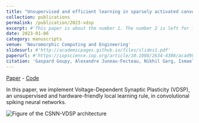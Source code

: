 ```yaml
---
title: "Unsupervised and efficient learning in sparsely activated convolutional spiking neural networks enabled by voltage-dependent synaptic plasticity"
collection: publications
permalink: /publication/2023-vdsp
excerpt: #'This paper is about the number 1. The number 2 is left for future work.'
date: 2023-01-06
category: manuscripts
venue: 'Neuromorphic Computing and Engineering'
slidesurl: #'http://academicpages.github.io/files/slides1.pdf'
paperurl: #'https://iopscience.iop.org/article/10.1088/2634-4386/acad98'
citation: 'Gaspard Goupy, Alexandre Juneau-Fecteau, Nikhil Garg, Ismael Balafrej, Fabien Alibart, Luc Frechette, Dominique Drouin, and Yann Beilliard. Unsupervised and Efficient Learning in Sparsely Activated Convolutional Spiking Neural Networks Enabled by Voltage-Dependent Synaptic Plasticity. Neuromorphic Computing and Engineering, 3, 2023.'
---
```


[Paper](https://iopscience.iop.org/article/10.1088/2634-4386/acad98) - [Code](https://github.com/ggoupy/CSNN-VDSP/)

In this paper, we implement Voltage-Dependent Synaptic Plasticity (VDSP), an unsupervised and hardware-friendly local learning rule, in convolutional spiking neural networks.

![Figure of the CSNN-VDSP architecture](https://ggoupy.github.io/images/architecture_vdsp.png)